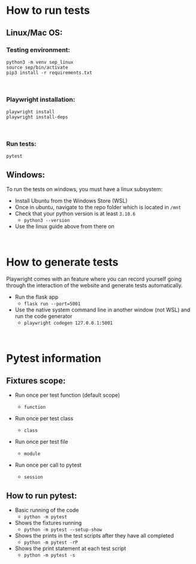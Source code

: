 # How to run tests

## Linux/Mac OS:

### Testing environment:

```
python3 -m venv sep_linux
source sep/bin/activate
pip3 install -r requirements.txt
```
<br>

### Playwright installation:

```
playwright install
playwright install-deps
```
<br>

### Run tests:

```
pytest
```

## Windows:

To run the tests on windows, you must have a linux subsystem:

- Install Ubuntu from the Windows Store (WSL)
- Once in ubuntu, navigate to the repo folder which is located in `/mnt`
- Check that your python version is at least `3.10.6`
    - ```python3 --version```
- Use the linux guide above from there on

<br>

# How to generate tests

Playwright comes with an feature where you can record yourself going through the interaction of the website and generate tests automatically.
<br>

- Run the flask app
    - `flask run --port=5001`
- Use the native system command line in another window (not WSL) and run the code generator
    - ```playwright codegen 127.0.0.1:5001```
<br>

# Pytest information

## Fixtures scope:

- Run once per test function (default scope)
    - `function`
- Run once per test class
    - `class`

- Run once per test file
    - `module`
- Run once per call to pytest
    - `session`

## How to run pytest:

- Basic running of the code 
    - `python -m pytest` 
- Shows the fixtures running
    - `python -m pytest --setup-show`
- Shows the prints in the test scripts after they have all completed
    - `python -m pytest -rP`
- Shows the print statement at each test script
    - `python -m pytest -s`